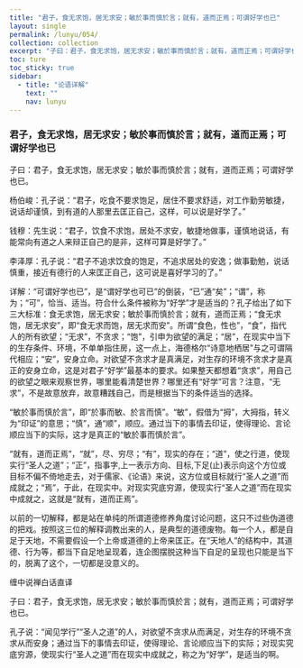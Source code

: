 ```yaml
---
title: "君子，食无求饱，居无求安；敏於事而慎於言；就有，道而正焉；可谓好学也已"
layout: single
permalink: /lunyu/054/
collection: collection
excerpt: "子曰：君子，食无求饱，居无求安；敏於事而慎於言；就有，道而正焉；可谓好学也已"
toc: ture
toc_sticky: true
sidebar:
  - title: "论语详解"
    text: ""
    nav: lunyu
---
```


### 君子，食无求饱，居无求安；敏於事而慎於言；就有，道而正焉；可谓好学也已

子曰：君子，食无求饱，居无求安；敏於事而慎於言；就有，道而正焉；可谓好学也已。

杨伯峻：孔子说：“君子，吃食不要求饱足，居住不要求舒适，对工作勤劳敏捷，说话却谨慎，到有道的人那里去匡正自己，这样，可以说是好学了。”

钱穆：先生说：“君子，饮食不求饱，居处不求安，敏捷地做事，谨慎地说话，有能常向有道之人来辩正自己的是非，这样可算是好学了。”

李泽厚：孔子说：“君子不追求饮食的饱足，不追求居处的安逸；做事勤勉，说话慎重，接近有德行的人来匡正自己，这可说是喜好学习的了。”

详解：“可谓好学也已”，是“谓好学也可已”的倒装，“已”通“矣”；“谓”，称为；“可”，恰当、适当。符合什么条件被称为“好学”才是适当的？孔子给出了如下三大标准：食无求饱，居无求安；敏於事而慎於言；就有，道而正焉；“食无求饱，居无求安”，即“食无求而饱，居无求而安”。所谓“食色，性也”，“食”，指代人的所有欲望；“无求”，不贪求；“饱”，引申为欲望的满足；“居”，在现实中当下的生存条件、环境，不单单指住房，这一点上，海德格尔“诗意地栖居”与之可谓隔代相应；“安”，安身立命。对欲望不贪求才是真满足，对生存的环境不贪求才是真正的安身立命，这是对君子“好学”最基本的要求。如果整天都想着“贪求”，用自己的欲望之眼来观察世界，哪里能看清楚世界？哪里还有“好学”可言？注意，“无求”，不是故意放弃，故意糟践自己，而是根据当下的条件适当的选择。

“敏於事而慎於言”，即“於事而敏、於言而慎”。“敏”，假借为“拇”，大拇指，转义为“印证”的意思；“慎”，通“顺”，顺应。通过当下的事情去印证，使得理论、言论顺应当下的实际，这才是真正的“敏於事而慎於言”。

“就有，道而正焉”，“就”，尽、穷尽；“有”，现实的存在；“道”，使之行道，使现实行“圣人之道”；“正”，指事字,上一表示方向、目标,下足(止)表示向这个方位或目标不偏不倚地走去，对于儒家、《论语》来说，这方位或目标就行“圣人之道”而成就之；“焉”，于此，在现实中。对现实究底穷源，使现实行“圣人之道”而在现实中成就之，这就是“就有，道而正焉”。

以前的一切解释，都是站在单纯的所谓道德修养角度讨论问题，这只不过些伪道德的把戏。按照这三位的解释调教出来的人，是典型的道德废物。每一个人，都是自足于天地，不需要假设一个上帝或道德的上帝来匡正。在“天地人”的结构中，其道德、行为等，都当下自足地呈现着，连企图摆脱这种当下自足的呈现也只能是当下的，脱离了这个，一切都是没意义的。

缠中说禅白话直译

子曰：君子，食无求饱，居无求安；敏於事而慎於言；就有，道而正焉；可谓好学也已。

孔子说：“闻见学行”“圣人之道”的人，对欲望不贪求从而满足，对生存的环境不贪求从而安身；通过当下的事情去印证，使得理论、言论顺应当下的实际；对现实究底穷源，使现实行“圣人之道”而在现实中成就之，称之为“好学”，是适当的啊。